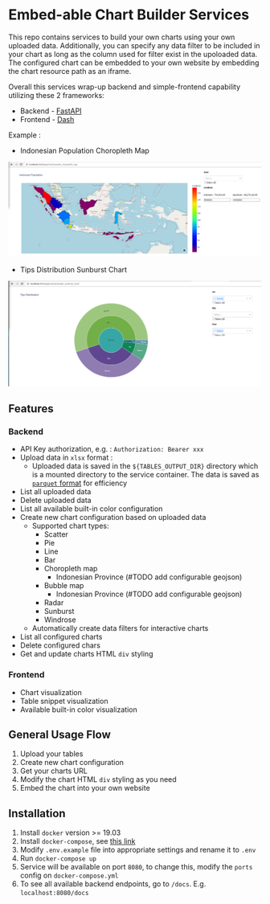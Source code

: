 # Embed-able Chart Builder Services

This repo contains services to build your own charts using your own
uploaded data. Additionally, you can specify any data filter to be
included in your chart as long as the column used for filter exist in
the upoloaded data. The configured chart can be embedded to your own website
by embedding the chart resource path as an iframe.

Overall this services wrap-up backend and simple-frontend
capability utilizing these 2 frameworks:

- Backend - [FastAPI](https://fastapi.tiangolo.com/)
- Frontend - [Dash](https://plotly.com/dash/)

Example :

- Indonesian Population Choropleth Map

![Choropleth Map](examples/images/example_choropleth_map.png)

- Tips Distribution Sunburst Chart

![Sunburst Chart](examples/images/example_sunburst_chart.png)

## Features

### Backend

- API Key authorization, e.g. : `Authorization: Bearer xxx`
- Upload data in `xlsx` format :
  - Uploaded data is saved in the `${TABLES_OUTPUT_DIR}` directory which
    is a mounted directory to the service container. The data is saved
    as [`parquet` format](https://parquet.apache.org/documentation/latest/)
    for efficiency
- List all uploaded data
- Delete uploaded data
- List all available built-in color configuration
- Create new chart configuration based on uploaded data
  - Supported chart types:
    - Scatter
    - Pie
    - Line
    - Bar
    - Choropleth map
      - Indonesian Province (#TODO add configurable geojson)
    - Bubble map
      - Indonesian Province (#TODO add configurable geojson)
    - Radar
    - Sunburst
    - Windrose
  - Automatically create data filters for interactive charts
- List all configured charts
- Delete configured chars
- Get and update charts HTML `div` styling

### Frontend

- Chart visualization
- Table snippet visualization
- Available built-in color visualization

## General Usage Flow

1. Upload your tables
2. Create new chart configuration
3. Get your charts URL
4. Modify the chart HTML `div` styling as you need
5. Embed the chart into your own website

## Installation

1. Install `docker` version >= 19.03
2. Install `docker-compose`, see
    [this link](https://docs.docker.com/compose/install/)
3. Modify `.env.example` file into appropriate settings and rename it
    to `.env`
4. Run `docker-compose up`
5. Service will be available on port `8080`, to change this, modify the
    `ports` config on `docker-compose.yml`
6. To see all available backend endpoints, go to `/docs`. E.g.
    `localhost:8080/docs`
